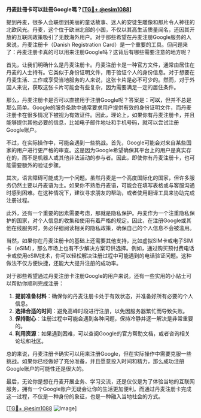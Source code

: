 **丹麦註冊卡可以註冊Google嗎？[[TG💪+ @esim1088](https://t.me/s/esim1088)]**

提到丹麦，很多人会联想到美丽的童话故事、迷人的安徒生雕像和那片令人神往的北欧风光。丹麦，这个位于欧洲北部的小国，不仅以其高生活质量闻名，还因其开放的互联网政策吸引了无数海外用户。对于那些希望在丹麦注册Google服务的人来说，丹麦注册卡（Danish Registration Card）是一个重要的工具。但问题来了：丹麦注册卡真的可以用来注册Google吗？这背后有哪些需要注意的地方呢？

首先，让我们明确什么是丹麦注册卡。丹麦注册卡是一种官方文件，通常由居住在丹麦的人士持有。它类似于身份证明文件，用于验证个人的身份信息。对于想要在丹麦生活、工作或享受当地服务的人来说，这张卡片是必不可少的。然而，对于外国人来说，获取这张卡片可能会有些复杂，因为需要满足一定的居住条件。

那么，丹麦注册卡是否可以直接用于注册Google呢？答案是：**可以**，但并不总是那么简单。Google的服务条款中通常要求用户提供有效的身份证明文件，而丹麦注册卡在很多情况下被视为有效证件。因此，理论上，如果你有丹麦注册卡，并且能够提供其他必要的信息，比如电子邮件地址和手机号码，就可以尝试注册Google账户。

不过，在实际操作中，可能会遇到一些挑战。首先，Google可能会对来自某些国家的用户进行更严格的审查。这是因为Google希望确保其平台上的用户是真实存在的，而不是机器人或其他非法活动的参与者。因此，即使你有丹麦注册卡，也可能需要额外的验证步骤。

其次，语言障碍可能成为一个问题。虽然丹麦是一个高度国际化的国家，但许多服务仍然主要以丹麦语为主。如果你不熟悉丹麦语，可能会在填写表格或与客服沟通时感到困难。在这种情况下，建议寻求朋友的帮助，或者使用翻译工具来协助完成注册过程。

此外，还有一个重要的因素需要考虑，那就是隐私保护。丹麦作为一个注重隐私保护的国家，对个人信息的收集和使用有着严格的规定。因此，在注册Google或其他在线服务时，务必仔细阅读相关的隐私政策，确保自己的个人信息不会被滥用。

当然，如果你在丹麦注册卡的基础上还需要其他支持，比如虚拟SIM卡或电子SIM卡（eSIM），那么市场上也有不少解决方案可供选择。例如，通过购买预付费电话卡或使用eSIM技术，你可以轻松解决注册过程中可能遇到的电话验证问题。这种做法不仅方便快捷，还能大大提升注册的成功率。

对于那些希望通过丹麦注册卡注册Google的用户来说，还有一些实用的小贴士可以帮助你顺利完成注册：

1. **提前准备材料**：确保你的丹麦注册卡处于有效状态，并准备好所有必要的个人信息。
2. **选择合适的时间**：避免高峰时段进行注册，以免因服务器繁忙而导致失败。
3. **保持耐心**：注册过程中可能会遇到各种问题，保持冷静并逐一解决是非常重要的。
4. **利用资源**：如果遇到困难，可以查阅Google的官方帮助文档，或者咨询相关论坛和社区。

总的来说，丹麦注册卡确实可以用来注册Google，但在实际操作中需要克服一些挑战。如果你已经做好了充分准备，并且愿意投入时间和精力，那么成功注册Google账户的可能性还是很大的。

最后，无论你是想在丹麦开展业务、学习交流，还是仅仅是为了体验当地的互联网服务，拥有一个Google账户无疑会让你的生活更加便利。而通过丹麦注册卡完成这一过程，不仅是一种身份的象征，也是一种融入当地社会的方式。

[[TG💪+ @esim1088](https://t.me/s/esim1088) ![Image](https://i.postimg.cc/4NQfJmqS/Snipaste-2025-05-13-00-14-12.png)]